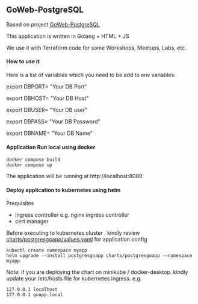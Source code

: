 ## GoWeb-PostgreSQL

Based on project [GoWeb-PostgreSQL](https://adaickalavan.github.io/portfolio/golang-web-application-with-postgresql/)

This application is written in Golang + HTML + JS

We use it with Terraform code for some Workshops, Meetups, Labs, etc.

#### How to use it

Here is a list of variables which you need to be add to env variables:

export DBPORT= "Your DB Port"

export DBHOST= "Your DB Host"

export DBUSER= "Your DB user"

export DBPASS= "Your DB Password"

export DBNAME= "Your DB Name"

#### Application Run local using docker

```shell
docker compose build 
docker compose up
```

The application will be running at http://localhost:8080

#### Deploy application to kubernetes using helm

Prequisites
- ingress controller e.g. nginx ingress controller
- cert manager 

Before executing to kubernetes cluster . kindly review [charts/postgresgoapp/values.yaml](https://github.com/jatinkray/postgresql-go/blob/main/charts/postgresgoapp/values.yaml) for application config
```shell
kubectl create namespace myapp
helm upgrade --install postgresgoapp charts/postgresgoapp --namespace myapp
```

Note: if you are deploying the chart on minikube / docker-desktop. kindly update your /etc/hosts file for kubernetes ingress.
e.g. 
```text
127.0.0.1 localhost
127.0.0.1 goapp.local
```